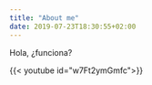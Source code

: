 ```yaml
---
title: "About me"
date: 2019-07-23T18:30:55+02:00
---
```


Hola, ¿funciona?

{{< youtube id="w7Ft2ymGmfc">}}
